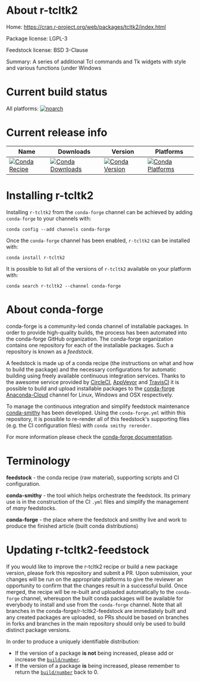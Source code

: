 About r-tcltk2
==============

Home: https://cran.r-project.org/web/packages/tcltk2/index.html

Package license: LGPL-3

Feedstock license: BSD 3-Clause

Summary: A series of additional Tcl commands and Tk widgets with style and various functions (under Windows



Current build status
====================

All platforms:
[![noarch](https://img.shields.io/circleci/project/github/conda-forge/r-tcltk2-feedstock/master.svg?label=noarch)](https://circleci.com/gh/conda-forge/r-tcltk2-feedstock)

Current release info
====================

| Name | Downloads | Version | Platforms |
| --- | --- | --- | --- |
| [![Conda Recipe](https://img.shields.io/badge/recipe-r--tcltk2-green.svg)](https://anaconda.org/conda-forge/r-tcltk2) | [![Conda Downloads](https://img.shields.io/conda/dn/conda-forge/r-tcltk2.svg)](https://anaconda.org/conda-forge/r-tcltk2) | [![Conda Version](https://img.shields.io/conda/vn/conda-forge/r-tcltk2.svg)](https://anaconda.org/conda-forge/r-tcltk2) | [![Conda Platforms](https://img.shields.io/conda/pn/conda-forge/r-tcltk2.svg)](https://anaconda.org/conda-forge/r-tcltk2) |

Installing r-tcltk2
===================

Installing `r-tcltk2` from the `conda-forge` channel can be achieved by adding `conda-forge` to your channels with:

```
conda config --add channels conda-forge
```

Once the `conda-forge` channel has been enabled, `r-tcltk2` can be installed with:

```
conda install r-tcltk2
```

It is possible to list all of the versions of `r-tcltk2` available on your platform with:

```
conda search r-tcltk2 --channel conda-forge
```


About conda-forge
=================

conda-forge is a community-led conda channel of installable packages.
In order to provide high-quality builds, the process has been automated into the
conda-forge GitHub organization. The conda-forge organization contains one repository
for each of the installable packages. Such a repository is known as a *feedstock*.

A feedstock is made up of a conda recipe (the instructions on what and how to build
the package) and the necessary configurations for automatic building using freely
available continuous integration services. Thanks to the awesome service provided by
[CircleCI](https://circleci.com/), [AppVeyor](https://www.appveyor.com/)
and [TravisCI](https://travis-ci.org/) it is possible to build and upload installable
packages to the [conda-forge](https://anaconda.org/conda-forge)
[Anaconda-Cloud](https://anaconda.org/) channel for Linux, Windows and OSX respectively.

To manage the continuous integration and simplify feedstock maintenance
[conda-smithy](https://github.com/conda-forge/conda-smithy) has been developed.
Using the ``conda-forge.yml`` within this repository, it is possible to re-render all of
this feedstock's supporting files (e.g. the CI configuration files) with ``conda smithy rerender``.

For more information please check the [conda-forge documentation](https://conda-forge.org/docs/).

Terminology
===========

**feedstock** - the conda recipe (raw material), supporting scripts and CI configuration.

**conda-smithy** - the tool which helps orchestrate the feedstock.
                   Its primary use is in the construction of the CI ``.yml`` files
                   and simplify the management of *many* feedstocks.

**conda-forge** - the place where the feedstock and smithy live and work to
                  produce the finished article (built conda distributions)


Updating r-tcltk2-feedstock
===========================

If you would like to improve the r-tcltk2 recipe or build a new
package version, please fork this repository and submit a PR. Upon submission,
your changes will be run on the appropriate platforms to give the reviewer an
opportunity to confirm that the changes result in a successful build. Once
merged, the recipe will be re-built and uploaded automatically to the
`conda-forge` channel, whereupon the built conda packages will be available for
everybody to install and use from the `conda-forge` channel.
Note that all branches in the conda-forge/r-tcltk2-feedstock are
immediately built and any created packages are uploaded, so PRs should be based
on branches in forks and branches in the main repository should only be used to
build distinct package versions.

In order to produce a uniquely identifiable distribution:
 * If the version of a package **is not** being increased, please add or increase
   the [``build/number``](https://conda.io/docs/user-guide/tasks/build-packages/define-metadata.html#build-number-and-string).
 * If the version of a package **is** being increased, please remember to return
   the [``build/number``](https://conda.io/docs/user-guide/tasks/build-packages/define-metadata.html#build-number-and-string)
   back to 0.

